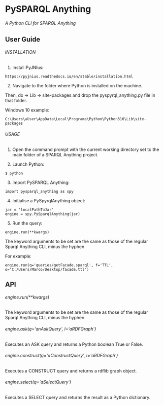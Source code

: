 # PySPARQL Anything
###### A Python CLI for SPARQL Anything

## User Guide

###### INSTALLATION

1) Install PyJNIus:
```
https://pyjnius.readthedocs.io/en/stable/installation.html
```

2) Navigate to the folder where Python is installed on the machine. 

Then, do -> Lib -> site-packages and drop the pyspyrql_anything.py file in that folder.

Windows 10 example:
```
C:\Users\aUser\AppData\Local\Programs\Python\Python310\Lib\site-packages
```

###### USAGE

1) Open the command prompt with the current working directory set to the main folder of a SPARQL Anything project.

2) Launch Python: 
```
$ python 
```
   
3) Import PySPARQL Anything: 
```
import pysparql_anything as spy
```

4) Initialise a PySpyrqlAnything object:
``` 
jar = 'localPathToJar'
engine = spy.PySparqlAnything(jar)
```

5) Run the query:
```
engine.run(**kwargs)
```
The keyword arguments to be set are the same as those of the regular Sparql Anything CLI, minus the hyphen. 

For example:
```
engine.run(q='queries/getFacade.sparql', f='TTL', o='C:/Users/Marco/Desktop/facade.ttl')
```

## API

###### engine.run(**kwargs)

The keyword arguments to be set are the same as those of the regular Sparql Anything CLI, minus the hyphen.

###### engine.ask(q='anAskQuery', l='aRDFGraph')

Executes an ASK query and returns a Python boolean True or False.

###### engine.construct(q='aConstructQuery', l='aRDFGraph')

Executes a CONSTRUCT query and returns a rdflib graph object.

###### engine.select(q='aSelectQuery')

Executes a SELECT query and returns the result as a Python dictionary. 